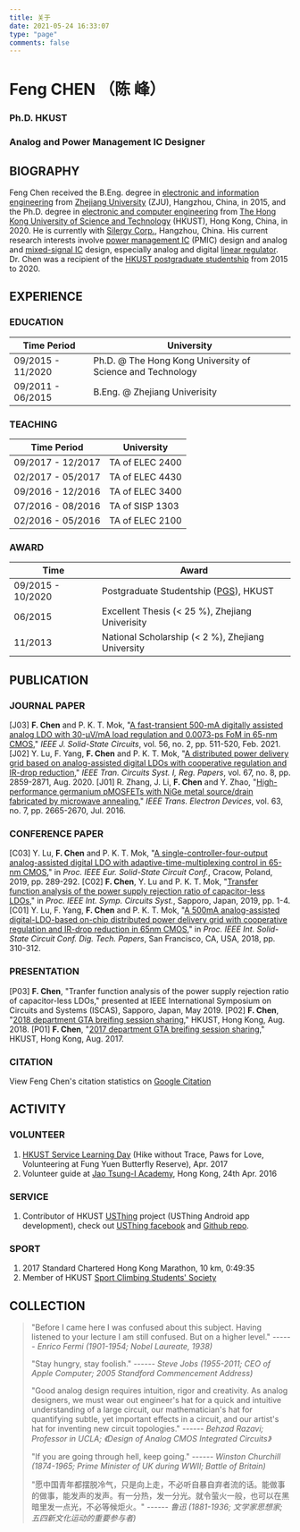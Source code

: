 ```yaml
---
title: 关于
date: 2021-05-24 16:33:07
type: "page"
comments: false
---
```

# Feng CHEN （陈 峰）
### Ph.D. HKUST
### Analog and Power Management IC Designer

## BIOGRAPHY
Feng Chen received the B.Eng. degree in [electronic and information engineering](http://www.isee.zju.edu.cn/_s413/main.psp) from [Zhejiang University](http://www.zju.edu.cn/english) (ZJU), Hangzhou, China, in 2015, and the Ph.D. degree in [electronic and computer engineering](https://ece.hkust.edu.hk) from [The Hong Kong University of Science and Technology](https://hkust.edu.hk) (HKUST), Hong Kong, China, in 2020.
He is currently with [Silergy Corp.](https://www.silergy.com), Hangzhou, China. His current research interests involve [power management IC](https://en.wikipedia.org/wiki/Power_management_integrated_circuit) (PMIC) design and analog and [mixed-signal IC](https://en.wikipedia.org/wiki/Mixed-signal_integrated_circuit) design, especially analog and digital [linear regulator](https://en.wikipedia.org/wiki/Linear_regulator).
Dr. Chen was a recipient of the [HKUST postgraduate studentship](https://pg.ust.hk/current-students/awards-and-grants/postgraduate-studentship) from 2015 to 2020.

## EXPERIENCE
### EDUCATION
| Time Period       | University  |
| ----------------- | ----------- |
| 09/2015 - 11/2020 | Ph.D. @ The Hong Kong University of Science and Technology |
| 09/2011 - 06/2015 | B.Eng. @ Zhejiang Univerisity |

### TEACHING
| Time Period       | University  |
| ----------------- | ----------- |
| 09/2017 - 12/2017 | TA of ELEC 2400 |
| 02/2017 - 05/2017 | TA of ELEC 4430 |
| 09/2016 - 12/2016 | TA of ELEC 3400 |
| 07/2016 - 08/2016 | TA of SISP 1303 |
| 02/2016 - 05/2016 | TA of ELEC 2100 |

### AWARD
|       Time        | Award |
| ----------------- | ----- |
| 09/2015 - 10/2020 | Postgraduate Studentship ([PGS](https://pg.ust.hk/current-students/awards-and-grants/postgraduate-studentship)), HKUST |
|    06/2015        | Excellent Thesis (< 25 %), Zhejiang Univerisity |
|    11/2013        | National Scholarship (< 2 %), Zhejiang University |

## PUBLICATION
### JOURNAL PAPER
[J03] **F. Chen** and P. K. T. Mok, "[A fast-transient 500-mA digitally assisted analog LDO with 30-µV/mA load regulation and 0.0073-ps FoM in 65-nm CMOS](http://dx.doi.org/10.1109/JSSC.2020.3015527)," *IEEE J. Solid-State Circuits*, vol. 56, no. 2, pp. 511-520, Feb. 2021.
[J02] Y. Lu, F. Yang, **F. Chen** and P. K. T. Mok, "[A distributed power delivery grid based on analog-assisted digital LDOs with cooperative regulation and IR-drop reduction](http://dx.doi.org/10.1109/TCSI.2020.2979336)," *IEEE Tran. Circuits Syst. I, Reg. Papers*, vol. 67, no. 8, pp. 2859-2871, Aug. 2020.
[J01] R. Zhang, J. Li, **F. Chen** and Y. Zhao, "[High-performance germanium pMOSFETs with NiGe metal source/drain fabricated by microwave annealing](http://dx.doi.org/10.1109/TED.2016.2564996)," *IEEE Trans. Electron Devices*, vol. 63, no. 7, pp. 2665-2670, Jul. 2016.
### CONFERENCE PAPER
[C03] Y. Lu, **F. Chen** and P. K. T. Mok, "[A single-controller-four-output analog-assisted digital LDO with adaptive-time-multiplexing control in 65-nm CMOS](http://dx.doi.org/10.1109/ESSCIRC.2019.8902511)," in *Proc. IEEE Eur. Solid-State Circuit Conf.*, Cracow, Poland, 2019, pp. 289-292.
[C02] **F. Chen**, Y. Lu and P. K. T. Mok, "[Transfer function analysis of the power supply rejection ratio of capacitor-less LDOs](http://dx.doi.org/10.1109/ISCAS.2019.8702699)," in *Proc. IEEE Int. Symp. Circuits Syst.*, Sapporo, Japan, 2019, pp. 1-4.
[C01] Y. Lu, F. Yang, **F. Chen** and P. K. T. Mok, "[A 500mA analog-assisted digital-LDO-based on-chip distributed power delivery grid with cooperative regulation and IR-drop reduction in 65nm CMOS](http://dx.doi.org/10.1109/ISSCC.2018.8310308)," in *Proc. IEEE Int. Solid-State Circuit Conf. Dig. Tech. Papers*, San Francisco, CA, USA, 2018, pp. 310-312.
### PRESENTATION
[P03] **F. Chen**, "Tranfer function analysis of the power supply rejection ratio of capacitor-less LDOs," presented at IEEE International Symposium on Circuits and Systems (ISCAS), Sapporo, Japan, May 2019.
[P02] **F. Chen**, "[2018 department GTA breifing session sharing](/uploads/GTABriefing2018.pdf)," HKUST, Hong Kong, Aug. 2018.
[P01] **F. Chen**, "[2017 department GTA breifing session sharing](/uploads/GTABriefing2017.pdf)," HKUST, Hong Kong, Aug. 2017.
### CITATION
View Feng Chen's citation statistics on [Google Citation](https://scholar.google.com/citations?user=lVde7xYAAAAJ&hl=en)

## ACTIVITY
### VOLUNTEER
1. [HKUST Service Learning Day](http://connect.ust.hk) (Hike without Trace, Paws for Love, Volunteering at Fung Yuen Butterfly Reserve), Apr. 2017
2. Volunteer guide at [Jao Tsung-I Academy](http://www.jtia.hk), Hong Kong, 24th Apr. 2016

### SERVICE
1. Contributor of HKUST [USThing](http://usthing.ust.hk) project (USThing Android app development), check out [USThing facebook](https://www.facebook.com/USThing) and [Github repo](https://github.com/USThing).

### SPORT
1. 2017 Standard Chartered Hong Kong Marathon, 10 km, 0:49:35
2. Member of HKUST [Sport Climbing Students' Society](http://sports.ust.hk/cgi-bin/sports.php?S=5)

## COLLECTION
> "Before I came here I was confused about this subject. Having listened to your lecture I am still confused. But on a higher level."
> *------ Enrico Fermi (1901-1954; Nobel Laureate, 1938)*
> 
> "Stay hungry, stay foolish."
> *------ Steve Jobs (1955-2011; CEO of Apple Computer; 2005 Standford Commencement Address)*
> 
> "Good analog design requires intuition, rigor and creativity. As analog designers, we must wear out engineer's hat for a quick and intuitive understanding of a large circuit, our mathematician's hat for quantifying subtle, yet important effects in a circuit, and our artist's hat for inventing new circuit topologies."
> *------ Behzad Razavi; Professor in UCLA; 《Design of Analog CMOS Integrated Circuits》*
>
> "If you are going through hell, keep going."
> *------ Winston Churchill (1874-1965; Prime Minister of UK during WWII; Battle of Britain)*
>
> "愿中国青年都摆脱冷气，只是向上走，不必听自暴自弃者流的话。能做事的做事，能发声的发声。有一分热，发一分光。就令萤火一般，也可以在黑暗里发一点光，不必等候炬火。"
> *------ 鲁迅 (1881-1936; 文学家思想家; 五四新文化运动的重要参与者)*
